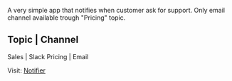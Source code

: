 A very simple app that notifies when customer ask for support. Only email channel available trough "Pricing" topic.

Topic    | Channel   
----------------------
Sales    | Slack
Pricing  | Email


Visit: [Notifier](https://notifier.fly.dev/)
